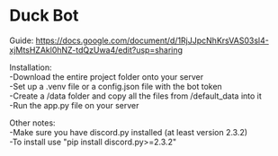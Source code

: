 # Duck Bot

Guide: https://docs.google.com/document/d/1RjJJpcNhKrsVAS03sl4-xjMtsHZAkl0hNZ-tdQzUwa4/edit?usp=sharing  

Installation:  
-Download the entire project folder onto your server  
-Set up a .venv file or a config.json file with the bot token  
-Create a /data folder and copy all the files from /default_data into it  
-Run the app.py file on your server  

Other notes:  
-Make sure you have discord.py installed (at least version 2.3.2)  
-To install use "pip install discord.py>=2.3.2"  